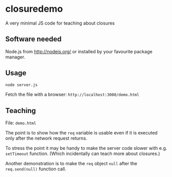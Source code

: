 # closuredemo
A very minimal JS code for teaching about closures

## Software needed

Node.js from http://nodejs.org/ or installed by your favourite package manager.

## Usage

```bash
node server.js
```

Fetch the file with a browser: `http://localhost:3000/demo.html`

## Teaching

File: `demo.html`

The point is to show how the `req` variable is usable even if it is executed only after the network request returns.

To stress the point it may be handy to make the server code slower with e.g. `setTimeout` function. (Which incidentally can teach more about closures.)

Another demonstration is to make the `req` object `null` after the `req.send(null)` function call.